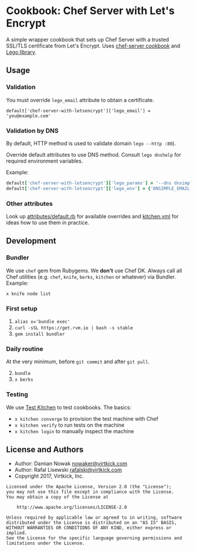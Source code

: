 # Cookbook: Chef Server with Let's Encrypt

A simple wrapper cookbook that sets up Chef Server with a trusted SSL/TLS certificate from Let's Encrypt.
Uses [chef-server cookbook][chef-server] and [Lego library](lego).

[chef-server]: https://supermarket.chef.io/cookbooks/chef-server
[lego]: https://github.com/xenolf/lego


## Usage

### Validation

You must override `lego_email` attribute to obtain a certificate.

```
default['chef-server-with-letsencrypt']['lego_email'] = 'you@example.com'
```

### Validation by DNS

By default, HTTP method is used to validate domain `lego --http :80`).

Override default attributes to use DNS method.
Consult `lego dnshelp` for required environment variables.

Example:

```ruby
default['chef-server-with-letsencrypt']['lego_params'] = '--dns dnsimple'
default['chef-server-with-letsencrypt']['lego_env'] = {'DNSIMPLE_EMAIL' => '...', 'DNSIMPLE_OAUTH_TOKEN' => '...'}
```

### Other attributes

Look up [attributes/default.rb][attributes.rb] for available overrides
and [kitchen.yml][kitchen.yml] for ideas how to use them in practice.

[attributes.rb]: https://gitlab.com/virtkick/chef-server-with-letsencrypt/blob/feature/docker-gitlab-ci/attributes/default.rb
[kitchen.yml]: https://gitlab.com/virtkick/chef-server-with-letsencrypt/blob/feature/docker-gitlab-ci/.kitchen.yml


## Development

### Bundler

We use `chef` gem from Rubygems. We **don't** use Chef DK.
Always call all Chef utilities (e.g. `chef`, `knife`, `berks`, `kitchen` or whatever) via Bundler.
Example:

`x knife node list`

### First setup

1. `alias x='bundle exec'`
2. `curl -sSL https://get.rvm.io | bash -s stable`
4. `gem install bundler`

### Daily routine

At the very minimum, before `git commit` and after `git pull`.

2. `bundle`
3. `x berks`

### Testing

We use [Test Kitchen](http://kitchen.ci/) to test cookbooks.
The basics:

- `x kitchen converge` to provision the test machine with Chef
- `x kitchen verify` to run tests on the machine
- `x kitchen login` to manually inspect the machine


## License and Authors

- Author: Damian Nowak [nowaker@virtkick.com](mailto:nowaker@virtkick.com)
- Author: Rafal Lisewski [rafalski@virtkick.com](mailto:rafalski@virtkick.com)
- Copyright 2017, Virtkick, Inc.

```text
Licensed under the Apache License, Version 2.0 (the "License");
you may not use this file except in compliance with the License.
You may obtain a copy of the License at

    http://www.apache.org/licenses/LICENSE-2.0

Unless required by applicable law or agreed to in writing, software
distributed under the License is distributed on an "AS IS" BASIS,
WITHOUT WARRANTIES OR CONDITIONS OF ANY KIND, either express or implied.
See the License for the specific language governing permissions and
limitations under the License.
```

